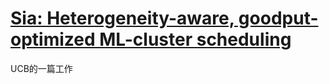 # [Sia: Heterogeneity-aware, goodput-optimized ML-cluster scheduling](https://dl.acm.org/doi/10.1145/3600006.3613175)

UCB的一篇工作